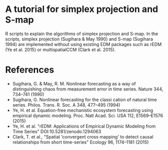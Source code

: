 # A tutorial for simplex projection and S-map
R scripts to explain the algorithms of simplex projection and S-map.
In the scripts, simplex projection (Sugihara & May 1990) and S-map (Sugihara 1994) are implemented without using existing EDM packages such as rEDM (Ye et al. 2015) or multispatialCCM (Clark et al. 2015).

# References
- Sugihara, G. & May, R. M. Nonlinear forecasting as a way of distinguishing chaos from measurement error in time series. Nature 344, 734–741 (1990)
- Sugihara, G. Nonlinear forecasting for the classi cation of natural time series. Philos. Trans. R. Soc. A 348, 477–495 (1994)
- Ye, H. et al. Equation-free mechanistic ecosystem forecasting using empirical dynamic modeling. Proc. Natl Acad. Sci. USA 112, E1569–E1576 (2015)
- Ye, H. et al. "rEDM: Applications of Empirical Dynamic Modeling from Time Series" DOI:10.5281/zenodo.1294063
- Clark, T. et al., "Spatial 'convergent cross mapping' to detect causal relationships from short time-series" Ecology 96, 1174–1181 (2015)
